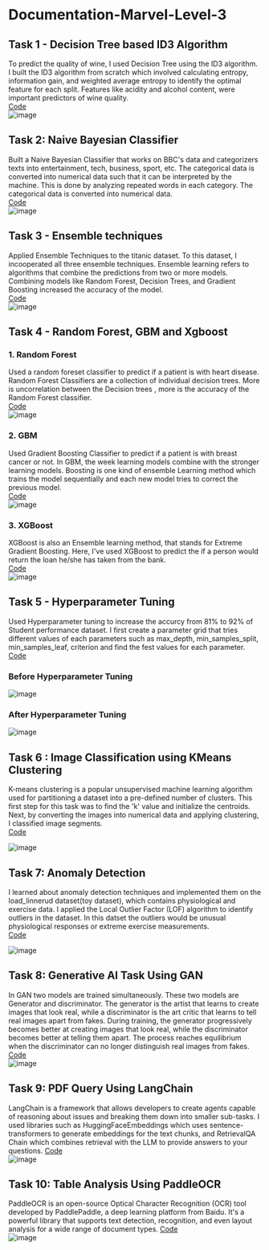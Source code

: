 # Documentation-Marvel-Level-3
## Task 1 - Decision Tree based ID3 Algorithm
To predict the quality of wine, I used Decision Tree using the ID3 algorithm.
I built the ID3 algorithm from scratch which involved calculating entropy, information gain, and weighted average entropy to identify the optimal feature for each split.
Features like acidity and alcohol content, were important predictors of wine quality.  
[Code](https://github.com/vvvvvvss/Decision-Tree-based-ID3-Algorithm)  
![image](https://github.com/user-attachments/assets/3e2eea37-d419-411f-9e28-2c0d640a677a)


## Task 2: Naive Bayesian Classifier
Built a  Naive Bayesian Classifier that works on BBC's data and categorizers texts into entertainment, tech, business, sport, etc. 
The categorical data is converted into numerical data such that it can be interpreted by the machine. 
This is done by analyzing repeated words in each category. The categorical data is converted into numerical data.  
[Code](https://github.com/vvvvvvss/Naive-bayes/tree/main)  
![image](https://github.com/user-attachments/assets/4fafc17b-0b81-43c7-ac78-caf6d1243e25)


## Task 3 - Ensemble techniques  
Applied Ensemble Techniques to the titanic dataset. To this dataset, I incooperated all three ensemble techniques.
Ensemble learning refers to algorithms that combine the predictions from two or more models. 
Combining models like Random Forest, Decision Trees, and Gradient Boosting increased the accuracy of the model.  
[Code](https://github.com/vvvvvvss/EnsembleTechniques/tree/main)   
![image](https://github.com/user-attachments/assets/fc3131b6-45db-4744-ae86-f2ad938ad612)


## Task 4 - Random Forest, GBM and Xgboost
### 1. Random Forest
Used a random foreset classifier to predict if a patient is with heart disease. Random Forest Classifiers are a collection of individual decision trees. 
More is uncorrelation between the Decision trees , more is the accuracy of the Random Forest classifier.  
[Code](https://github.com/vvvvvvss/RandomForestClassifier)  
![image](https://github.com/user-attachments/assets/67edba77-f3a0-4242-9a5c-9dcbf51a5923)


### 2. GBM
Used Gradient Boosting Classifier to predict if a patient is with breast cancer or not.  In GBM, the week learning models combine with the stronger learning models. 
Boosting is one kind of ensemble Learning method which trains the model sequentially and each new model tries to correct the previous model.  
[Code](https://github.com/vvvvvvss/GradientBoostingClassifier)  
![image](https://github.com/user-attachments/assets/1e762e7e-b084-4e89-8782-d87d1126671b)


### 3. XGBoost
XGBoost is also an Ensemble learning method, that stands for Extreme Gradient Boosting. Here, I've used XGBoost to predict the if a person would return the loan he/she has taken from the bank.  
[Code](https://github.com/vvvvvvss/XGBoost)   
![image](https://github.com/user-attachments/assets/cbd7a6a6-e8af-4626-bc76-f08c4b501a72)


## Task 5 - Hyperparameter Tuning
Used Hyperparameter tuning to increase the accurcy from 81% to 92% of Student performance dataset. 
I first create a parameter grid that tries different values of each parameters such as max_depth, min_samples_split, min_samples_leaf, criterion and find the fest values for each parameter.  
[Code](https://github.com/vvvvvvss/Hyperparameters/blob/main/StudentPerformance.ipynb])  
### Before Hyperparameter Tuning
![image](https://github.com/user-attachments/assets/dcfae1e1-3259-4e67-8410-64cbd4318173)
### After Hyperparameter Tuning
![image](https://github.com/user-attachments/assets/d11ebeb8-5271-458b-a7b4-53218ddf1a99)

## Task 6 : Image Classification using KMeans Clustering
K-means clustering is a popular unsupervised machine learning algorithm used for partitioning a dataset into a pre-defined number of clusters.
This first step for this task was to find the 'k' value and initialize the centroids.
Next, by converting the images into numerical data and applying clustering, I classified image segments.  
[Code](https://github.com/vvvvvvss/KMeansClustering/tree/main)   
  
![image](https://github.com/user-attachments/assets/2f05fcd5-7dac-4d3b-8a67-4a88efe8d731)  


## Task 7: Anomaly Detection
I learned about anomaly detection techniques and implemented them on the load_linnerud dataset(toy dataset), which contains physiological and exercise data.
I applied the Local Outlier Factor (LOF) algorithm  to identify outliers in the dataset. 
In this datset the outliers would be unusual physiological responses or extreme exercise measurements.  
[Code](https://github.com/vvvvvvss/AnomalyDetection/tree/main)  
  
![image](https://github.com/user-attachments/assets/d7f580d9-a52a-4979-b153-4b6f247add64)  

## Task 8: Generative AI Task Using GAN
In GAN two models are trained simultaneously. These two models are Generator and discriminator. 
The generator is the artist that learns to create images that look real, while a discriminator is the art critic that learns to tell real images apart from fakes.
During training, the generator progressively becomes better at creating images that look real, while the discriminator becomes better at telling them apart. 
The process reaches equilibrium when the discriminator can no longer distinguish real images from fakes.
[Code](https://github.com/vvvvvvss/GAN/tree/main)  
![image](https://github.com/user-attachments/assets/f20edb03-7cc2-425b-bef4-eb845f8c8dc5)

## Task 9: PDF Query Using LangChain
LangChain is a framework that allows developers to create agents capable of reasoning about issues and breaking them down into smaller sub-tasks. I used libraries such as 
HuggingFaceEmbeddings which uses sentence-transformers to generate embeddings for the text chunks, and RetrievalQA Chain which combines retrieval with the LLM to provide answers to your questions.
[Code](https://github.com/vvvvvvss/PdfQuery)  
![image](https://github.com/user-attachments/assets/a0313cee-e4c4-49f6-b8e3-879295cde33e)

## Task 10: Table Analysis Using PaddleOCR
PaddleOCR is an open-source Optical Character Recognition (OCR) tool developed by PaddlePaddle, a deep learning platform from Baidu. 
It's a powerful library that supports text detection, recognition, and even layout analysis for a wide range of document types.
[Code](https://github.com/vvvvvvss/PaddleOCR)  
![image](https://github.com/user-attachments/assets/fadb1b11-693a-4d24-9ffd-41a696fa77db)
